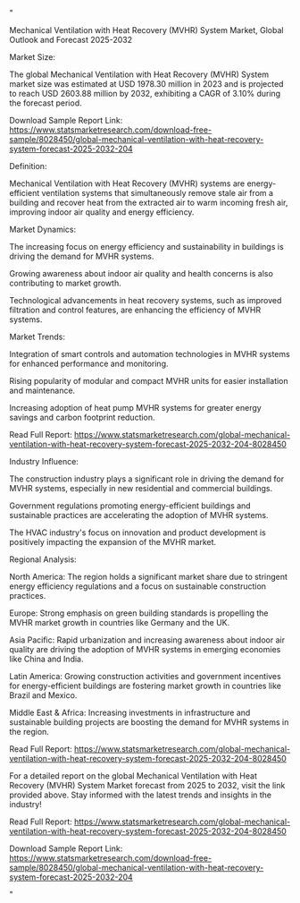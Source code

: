 "

Mechanical Ventilation with Heat Recovery (MVHR) System Market, Global Outlook and Forecast 2025-2032

Market Size:

The global Mechanical Ventilation with Heat Recovery (MVHR) System market size was estimated at USD 1978.30 million in 2023 and is projected to reach USD 2603.88 million by 2032, exhibiting a CAGR of 3.10% during the forecast period.


Download Sample Report Link: https://www.statsmarketresearch.com/download-free-sample/8028450/global-mechanical-ventilation-with-heat-recovery-system-forecast-2025-2032-204

Definition:

Mechanical Ventilation with Heat Recovery (MVHR) systems are energy-efficient ventilation systems that simultaneously remove stale air from a building and recover heat from the extracted air to warm incoming fresh air, improving indoor air quality and energy efficiency.

Market Dynamics:

The increasing focus on energy efficiency and sustainability in buildings is driving the demand for MVHR systems.

Growing awareness about indoor air quality and health concerns is also contributing to market growth.

Technological advancements in heat recovery systems, such as improved filtration and control features, are enhancing the efficiency of MVHR systems.

Market Trends:

Integration of smart controls and automation technologies in MVHR systems for enhanced performance and monitoring.

Rising popularity of modular and compact MVHR units for easier installation and maintenance.

Increasing adoption of heat pump MVHR systems for greater energy savings and carbon footprint reduction.

Read Full Report: https://www.statsmarketresearch.com/global-mechanical-ventilation-with-heat-recovery-system-forecast-2025-2032-204-8028450

Industry Influence:

The construction industry plays a significant role in driving the demand for MVHR systems, especially in new residential and commercial buildings.

Government regulations promoting energy-efficient buildings and sustainable practices are accelerating the adoption of MVHR systems.

The HVAC industry's focus on innovation and product development is positively impacting the expansion of the MVHR market.

Regional Analysis:

North America: The region holds a significant market share due to stringent energy efficiency regulations and a focus on sustainable construction practices.

Europe: Strong emphasis on green building standards is propelling the MVHR market growth in countries like Germany and the UK.


Asia Pacific: Rapid urbanization and increasing awareness about indoor air quality are driving the adoption of MVHR systems in emerging economies like China and India.

Latin America: Growing construction activities and government incentives for energy-efficient buildings are fostering market growth in countries like Brazil and Mexico.

Middle East & Africa: Increasing investments in infrastructure and sustainable building projects are boosting the demand for MVHR systems in the region.

Read Full Report: https://www.statsmarketresearch.com/global-mechanical-ventilation-with-heat-recovery-system-forecast-2025-2032-204-8028450

For a detailed report on the global Mechanical Ventilation with Heat Recovery (MVHR) System Market forecast from 2025 to 2032, visit the link provided above. Stay informed with the latest trends and insights in the industry!

Read Full Report: https://www.statsmarketresearch.com/global-mechanical-ventilation-with-heat-recovery-system-forecast-2025-2032-204-8028450

Download Sample Report Link: https://www.statsmarketresearch.com/download-free-sample/8028450/global-mechanical-ventilation-with-heat-recovery-system-forecast-2025-2032-204

"
